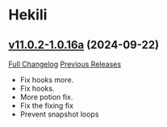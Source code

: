 # Hekili

## [v11.0.2-1.0.16a](https://github.com/Hekili/hekili/tree/v11.0.2-1.0.16a) (2024-09-22)
[Full Changelog](https://github.com/Hekili/hekili/compare/v11.0.2-1.0.16...v11.0.2-1.0.16a) [Previous Releases](https://github.com/Hekili/hekili/releases)

- Fix hooks more.  
- Fix hooks.  
- More potion fix.  
- Fix the fixing fix  
- Prevent snapshot loops  
